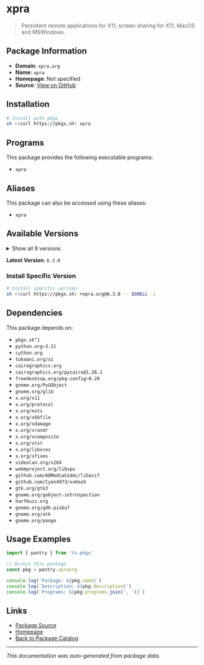 # xpra

> Persistent remote applications for X11; screen sharing for X11, MacOS and MSWindows.

## Package Information

- **Domain**: `xpra.org`
- **Name**: `xpra`
- **Homepage**: Not specified
- **Source**: [View on GitHub](https://github.com/pkgxdev/pantry/tree/main/projects/xpra.org/package.yml)

## Installation

```bash
# Install with pkgx
sh <(curl https://pkgx.sh) xpra
```

## Programs

This package provides the following executable programs:

- `xpra`

## Aliases

This package can also be accessed using these aliases:

- `xpra`

## Available Versions

<details>
<summary>Show all 9 versions</summary>

- `6.3.0`, `6.2.5`, `6.2.4`, `6.2.3`, `6.2.2`
- `6.2.1`, `6.2.0`, `6.1.3`, `6.1.2`

</details>

**Latest Version**: `6.3.0`

### Install Specific Version

```bash
# Install specific version
sh <(curl https://pkgx.sh) +xpra.org@6.3.0 -- $SHELL -i
```

## Dependencies

This package depends on:

- `pkgx.sh^1`
- `python.org~3.11`
- `cython.org`
- `tukaani.org/xz`
- `cairographics.org`
- `cairographics.org/pycairo@1.26.1`
- `freedesktop.org/pkg-config~0.29`
- `gnome.org/PyGObject`
- `gnome.org/glib`
- `x.org/x11`
- `x.org/protocol`
- `x.org/exts`
- `x.org/xkbfile`
- `x.org/xdamage`
- `x.org/xrandr`
- `x.org/xcomposite`
- `x.org/xtst`
- `x.org/libxres`
- `x.org/xfixes`
- `videolan.org/x264`
- `webmproject.org/libvpx`
- `github.com/AOMediaCodec/libavif`
- `github.com/Cyan4973/xxHash`
- `gtk.org/gtk3`
- `gnome.org/gobject-introspection`
- `harfbuzz.org`
- `gnome.org/gdk-pixbuf`
- `gnome.org/atk`
- `gnome.org/pango`

## Usage Examples

```typescript
import { pantry } from 'ts-pkgx'

// Access this package
const pkg = pantry.xpraorg

console.log(`Package: ${pkg.name}`)
console.log(`Description: ${pkg.description}`)
console.log(`Programs: ${pkg.programs.join(', ')}`)
```

## Links

- [Package Source](https://github.com/pkgxdev/pantry/tree/main/projects/xpra.org/package.yml)
- [Homepage](#)
- [Back to Package Catalog](../package-catalog.md)

---

*This documentation was auto-generated from package data.*
